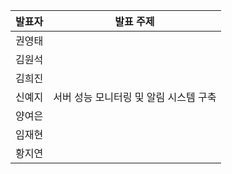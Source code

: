 | 발표자 | 발표 주제 |
|:----:|:-------:|
| 권영태 |  |
| 김원석 |  |
| 김희진 |  |
| 신예지 | 서버 성능 모니터링 및 알림 시스템 구축 |
| 양여은 |  |
| 임재현 |  |
| 황지연 |  |
